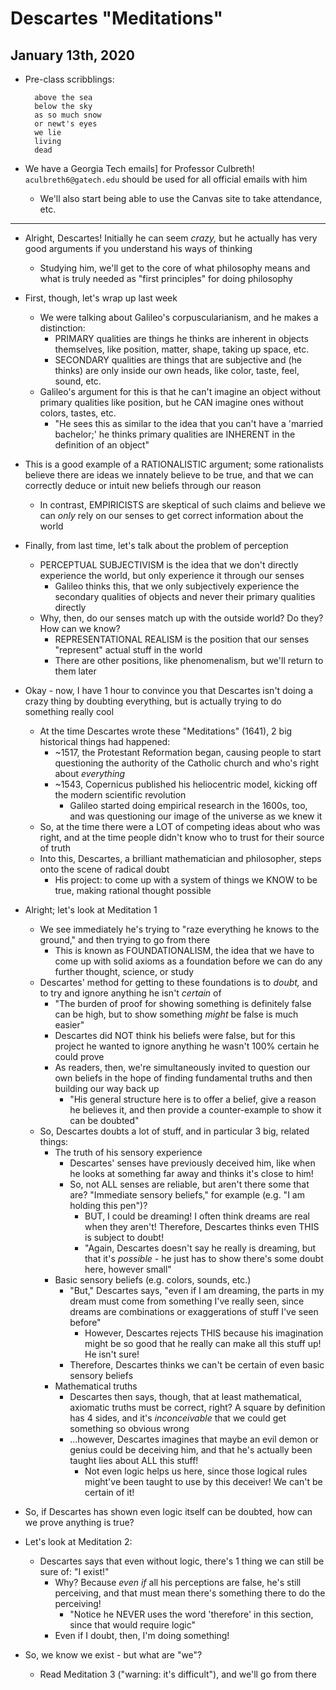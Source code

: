 # Descartes "Meditations"

## January 13th, 2020

- Pre-class scribblings:

        above the sea
        below the sky
        as so much snow
        or newt's eyes
        we lie
        living
        dead

- We have a Georgia Tech emails] for Professor Culbreth! `aculbreth6@gatech.edu` should be used for all official emails with him
    - We'll also start being able to use the Canvas site to take attendance, etc.
--------------------------------------------------------------------------------

- Alright, Descartes! Initially he can seem *crazy,* but he actually has very good arguments if you understand his ways of thinking
    - Studying him, we'll get to the core of what philosophy means and what is truly needed as "first principles" for doing philosophy

- First, though, let's wrap up last week
    - We were talking about Galileo's corpuscularianism, and he makes a distinction:
        - PRIMARY qualities are things he thinks are inherent in objects themselves, like position, matter, shape, taking up space, etc.
        - SECONDARY qualities are things that are subjective and (he thinks) are only inside our own heads, like color, taste, feel, sound, etc.
    - Galileo's argument for this is that he can't imagine an object without primary qualities like position, but he CAN imagine ones without colors, tastes, etc.
        - "He sees this as similar to the idea that you can't have a 'married bachelor;' he thinks primary qualities are INHERENT in the definition of an object"

- This is a good example of a RATIONALISTIC argument; some rationalists believe there are ideas we innately believe to be true, and that we can correctly deduce or intuit new beliefs through our reason
    - In contrast, EMPIRICISTS are skeptical of such claims and believe we can *only* rely on our senses to get correct information about the world

- Finally, from last time, let's talk about the problem of perception
    - PERCEPTUAL SUBJECTIVISM is the idea that we don't directly experience the world, but only experience it through our senses
        - Galileo thinks this, that we only subjectively experience the secondary qualities of objects and never their primary qualities directly
    - Why, then, do our senses match up with the outside world? Do they? How can we know?
        - REPRESENTATIONAL REALISM is the position that our senses "represent" actual stuff in the world
        - There are other positions, like phenomenalism, but we'll return to them later

- Okay - now, I have 1 hour to convince you that Descartes isn't doing a crazy thing by doubting everything, but is actually trying to do something really cool
    - At the time Descartes wrote these "Meditations" (1641), 2 big historical things had happened:
        - ~1517, the Protestant Reformation began, causing people to start questioning the authority of the Catholic church and who's right about *everything*
        - ~1543, Copernicus published his heliocentric model, kicking off the modern scientific revolution
            - Galileo started doing empirical research in the 1600s, too, and was questioning our image of the universe as we knew it
    - So, at the time there were a LOT of competing ideas about who was right, and at the time people didn't know who to trust for their source of truth
    - Into this, Descartes, a brilliant mathematician and philosopher, steps onto the scene of radical doubt
        - His project: to come up with a system of things we KNOW to be true, making rational thought possible

- Alright; let's look at Meditation 1
    - We see immediately he's trying to "raze everything he knows to the ground," and then trying to go from there
        - This is known as FOUNDATIONALISM, the idea that we have to come up with solid axioms as a foundation before we can do any further thought, science, or study
    - Descartes' method for getting to these foundations is to *doubt,* and to try and ignore anything he isn't *certain* of
        - "The burden of proof for showing something is definitely false can be high, but to show something *might* be false is much easier"
        - Descartes did NOT think his beliefs were false, but for this project he wanted to ignore anything he wasn't 100% certain he could prove
        - As readers, then, we're simultaneously invited to question our own beliefs in the hope of finding fundamental truths and then building our way back up
            - "His general structure here is to offer a belief, give a reason he believes it, and then provide a counter-example to show it can be doubted"
    - So, Descartes doubts a lot of stuff, and in particular 3 big, related things:
        - The truth of his sensory experience
            - Descartes' senses have previously deceived him, like when he looks at something far away and thinks it's close to him!
            - So, not ALL senses are reliable, but aren't there some that are? "Immediate sensory beliefs," for example (e.g. "I am holding this pen")?
                - BUT, I could be dreaming! I often think dreams are real when they aren't! Therefore, Descartes thinks even THIS is subject to doubt!
                - "Again, Descartes doesn't say he really is dreaming, but that it's *possible* - he just has to show there's some doubt here, however small"
        - Basic sensory beliefs (e.g. colors, sounds, etc.)
            - "But," Descartes says, "even if I am dreaming, the parts in my dream must come from something I've really seen, since dreams are combinations or exaggerations of stuff I've seen before"
                - However, Descartes rejects THIS because his imagination might be so good that he really can make all this stuff up! He isn't sure!
            - Therefore, Descartes thinks we can't be certain of even basic sensory beliefs
        - Mathematical truths
            - Descartes then says, though, that at least mathematical, axiomatic truths must be correct, right? A square by definition has 4 sides, and it's *inconceivable* that we could get something so obvious wrong
            - ...however, Descartes imagines that maybe an evil demon or genius could be deceiving him, and that he's actually been taught lies about ALL this stuff!
                - Not even logic helps us here, since those logical rules might've been taught to use by this deceiver! We can't be certain of it!

- So, if Descartes has shown even logic itself can be doubted, how can we prove anything is true?

- Let's look at Meditation 2:
    - Descartes says that even without logic, there's 1 thing we can still be sure of: "I exist!"
        - Why? Because *even if* all his perceptions are false, he's still perceiving, and that must mean there's something there to do the perceiving!
            - "Notice he NEVER uses the word 'therefore' in this section, since that would require logic"
        - Even if I doubt, then, I'm doing something!

- So, we know we exist - but what are "we"?
    - Read Meditation 3 ("warning: it's difficult"), and we'll go from there
